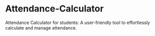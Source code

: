 # Attendance-Calculator
Attendance Calculator for students: A user-friendly tool to effortlessly calculate and manage attendance. 
